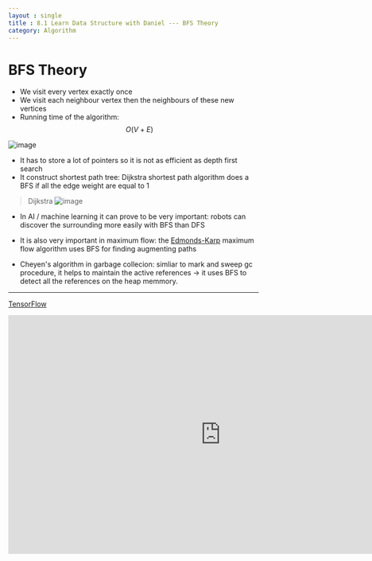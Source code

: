 ```yaml
---
layout : single
title : 8.1 Learn Data Structure with Daniel --- BFS Theory
category: Algorithm
---
```


<script type="text/javascript" async
  src="https://cdn.mathjax.org/mathjax/latest/MathJax.js?config=TeX-MML-AM_CHTML">
</script>

# BFS Theory
- We visit every vertex exactly once
- We visit each neighbour vertex then the neighbours of these new vertices
- Running time of the algorithm: $$O(V+E)$$

![image](http://blog.hackerearth.com/wp-content/uploads/2015/05/dfsbfs_animation_final.gif)


- It has to store a lot of pointers so it is not as efficient as depth first search
- It construct shortest path tree: Dijkstra shortest path algorithm does a BFS if all the edge weight are equal to 1


> Dijkstra
![image](http://hastuts.com/wp-content/uploads/2014/07/Dijkstras-algorithm.gif)


- In AI / machine learning it can prove to be very important: robots can discover the surrounding more easily with BFS than DFS



- It is also very important in maximum flow: the [Edmonds-Karp](https://en.wikipedia.org/wiki/Edmonds%E2%80%93Karp_algorithm) maximum flow algorithm uses BFS for finding augmenting paths



- Cheyen's algorithm in garbage collecion: simliar to mark and sweep gc procedure, it helps to maintain the active references -> it uses BFS to detect all the references on the heap memmory.



---
 [TensorFlow](https://www.tensorflow.org/)

<div style="max-width:640px; margin:0 auto 10px;" >
<div
style="position: relative;
width:100%;
padding-bottom:56.25%;
height:0;">



<iframe width="854" height="480" src="https://www.youtube.com/embed/mWl45NkFBOc" frameborder="0" allowfullscreen></iframe>

</div>
</div>
